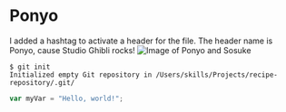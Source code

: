 # Ponyo 
I added a hashtag to activate a header for the file. The header name is Ponyo, cause Studio Ghibli rocks! 
![Image of Ponyo and Sosuke](https://thespool.net/wp-content/uploads/2019/05/ponyo.png)
```
$ git init
Initialized empty Git repository in /Users/skills/Projects/recipe-repository/.git/
```
``` javascript
var myVar = "Hello, world!";
```
